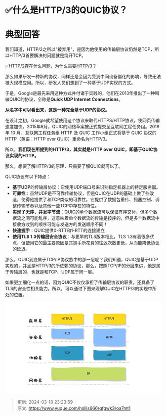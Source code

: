 # ✅什么是HTTP/3的QUIC协议？

# 典型回答


我们知道，HTTP/2之所以"被弃用"，是因为他使用的传输层协议仍然是TCP，所以HTTP/3首要解决的问题就是绕开TCP。



[✅HTTP/2存在什么问题，为什么需要HTTP/3？](https://www.yuque.com/hollis666/qfgwk3/pg5ika)



那么如果研发一种新的协议，同样还是会因为受到中间设备僵化的影响，导致无法被大规模应用。所以，研发人员们想到了一种基于UDP实现的方式。



于是，Google是最先采用这种方式并付诸于实践的，他们在2013年推出了一种叫做QUIC的协议，全称是**Quick UDP Internet Connections**。



**从名字中可以看出来，这是一种完全基于UDP的协议。**



在设计之初，Google就希望使用这个协议来取代HTTPS/HTTP协议，使网页传输速度加快。2015年6月，QUIC的网络草案被正式提交至互联网工程任务组。2018 年 10 月，互联网工程任务组 HTTP 及 QUIC 工作小组正式将基于 QUIC 协议的 HTTP（英语：HTTP over QUIC）重命名为HTTP/3。



所以，**我们现在所提到的HTTP/3，其实就是HTTP over QUIC，即基于QUIC协议实现的HTTP。**



那么，想要了解HTTP/3的原理，只需要了解QUIC就可以了。



QUIC协议有以下特点：

+ **基于UDP**的传输层协议：它使用UDP端口号来识别指定机器上的特定服务器。
+ **可靠性**：虽然UDP是不可靠传输协议，但是QUIC在UDP的基础上做了些改造，使得他提供了和TCP类似的可靠性。它提供了数据包重传、拥塞控制、调整传输节奏以及其他一些TCP中存在的特性。
+ **实现了无序、并发字节流**：QUIC的单个数据流可以保证有序交付，但多个数据流之间可能乱序，这意味着单个数据流的传输是按序的，但是多个数据流中接收方收到的顺序可能与发送方的发送顺序不同！
+ **快速握手**：QUIC提供0-RTT和1-RTT的连接建立
+ **使用TLS 1.3传输层安全协议**：与更早的TLS版本相比，TLS 1.3有着很多优点，但使用它的最主要原因是其握手所花费的往返次数更低，从而能降低协议的延迟。



那么，QUIC到底属于TCP/IP协议族中的那一层呢？我们知道，QUIC是基于UDP实现的，并且是HTTP/3的所依赖的协议，那么，按照TCP/IP的分层来讲，他是属于传输层的，也就是和TCP、UDP属于同一层。



如果更加细化一点的话，因为QUIC不仅仅承担了传输层协议的职责，还具备了TLS的安全性相关能力，所以，可以通过下图来理解QUIC在HTTP/3的实现中所处的位置。



![1692971332899-97e63d46-c1a7-4c8e-ba16-927c202851f1.jpeg](./img/U6vBK7N5dmCjfTs5/1692971332899-97e63d46-c1a7-4c8e-ba16-927c202851f1-206364.jpeg)









> 更新: 2024-03-18 23:23:59  
> 原文: <https://www.yuque.com/hollis666/qfgwk3/oa7mt1>